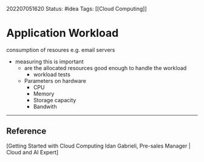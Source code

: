 202207051620
Status: #idea
Tags: [[Cloud Computing]]

# Application Workload
consumption of resoures  e.g. email servers
- measuring this is important 
	- are the allocated resources good enough to handle the workload
		- workload tests
	- Parameters on hardware
		- CPU
		- Memory
		- Storage capacity
		- Bandwith

---


## Reference
[Getting Started with Cloud Computing
Idan Gabrieli, Pre-sales Manager | Cloud and AI Expert]